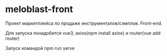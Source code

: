 # meloblast-front

Проект маркетплейса по продаже инструменталов/сэмплов.
Front-end. 

Для запуска понадобится vue3, axios(npm install axios) и router(vue add router)

Запуск командой npm run serve
